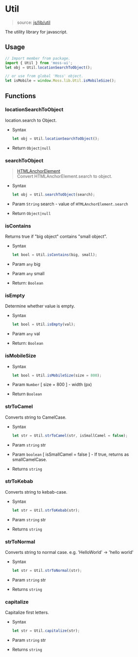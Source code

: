 # Util

> source: [js/lib/util](../../src/js/lib/util.js)

The utility library for javascript.

## Usage

``` js
// Import member from package.
import { Util } from 'moss-ui';
let obj = Util.locationSearchToObject();

// or use from global 'Moss' object.
let isMobile = window.Moss.lib.Util.isMobileSize();
```

## Functions

### locationSearchToObject

location.search to Object.

- Syntax

  ``` js
  let obj = Util.locationSearchToObject();
  ```

- Return `Object|null`

### searchToObject

> [HTMLAnchorElement](https://developer.mozilla.org/en-US/docs/Web/API/HTMLAnchorElement)  
Convert HTMLAnchorElement.search to object.

- Syntax

  ``` js
  let obj = Util.searchToObject(search);
  ```

- Param `String` search - value of `HTMLAnchorElement.search`
- Return `Object|null`

### isContains

Returns true if "big object" contains "small object".

- Syntax

  ``` js
  let bool = Util.isContains(big, small);
  ```

- Param `any` big
- Param `any` small
- Return: `Boolean`

### isEmpty

Determine whether value is empty.

- Syntax

  ``` js
  let bool = Util.isEmpty(val);
  ```

- Param `any` val
- Return: `Boolean`

### isMobileSize

- Syntax

  ``` js
  let bool = Util.isMobileSize(size = 800);
  ```

- Param `Number` [ size = 800 ] - width (px)
- Return `Boolean`

### strToCamel

Converts string to CamelCase.

- Syntax

  ``` js
  let str = Util.strToCamel(str, isSmallCamel = false);
  ```

- Param `string` str
- Param `boolean` [ isSmallCamel = false ] - If true, returns as smallCamelCase.
- Returns `string`

### strToKebab

Converts string to kebab-case.

- Syntax

  ``` js
  let str = Util.strToKebab(str);
  ```

- Param `string` str
- Returns `string`

### strToNormal

Converts string to normal case. e.g. 'HelloWorld' -> 'hello world'

- Syntax

  ``` js
  let str = Util.strToNormal(str);
  ```

- Param `string` str
- Returns `string`

### capitalize

Capitalize first letters.

- Syntax

  ``` js
  let str = Util.capitalize(str);
  ```

- Param `string` str
- Returns `string`

